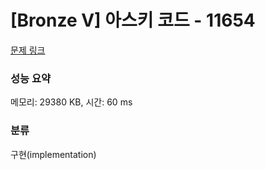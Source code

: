 # [Bronze V] 아스키 코드 - 11654 

[문제 링크](https://www.acmicpc.net/problem/11654) 

### 성능 요약

메모리: 29380 KB, 시간: 60 ms

### 분류

구현(implementation)

